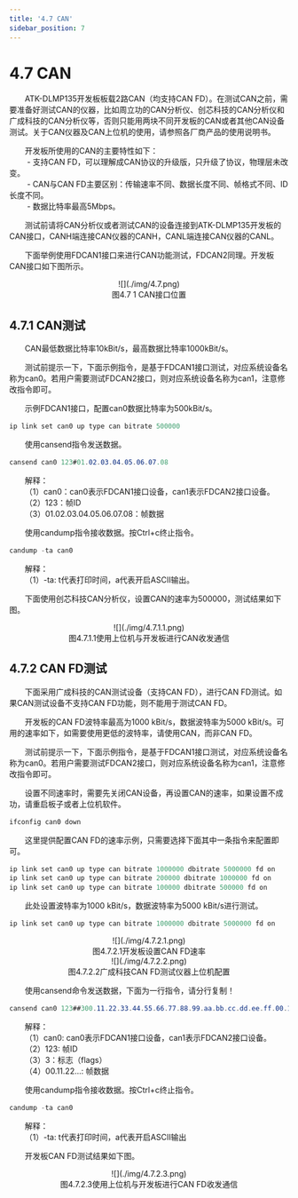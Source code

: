 ```yaml
---
title: '4.7 CAN'
sidebar_position: 7
---
```


# 4.7 CAN

&emsp;&emsp;ATK-DLMP135开发板板载2路CAN（均支持CAN FD）。在测试CAN之前，需要准备好测试CAN的仪器，比如周立功的CAN分析仪、创芯科技的CAN分析仪和广成科技的CAN分析仪等，否则只能用两块不同开发板的CAN或者其他CAN设备测试。关于CAN仪器及CAN上位机的使用，请参照各厂商产品的使用说明书。

&emsp;&emsp;开发板所使用的CAN的主要特性如下：<br />
&emsp;&emsp; - 支持CAN FD，可以理解成CAN协议的升级版，只升级了协议，物理层未改变。<br />
&emsp;&emsp; - CAN与CAN FD主要区别：传输速率不同、数据长度不同、帧格式不同、ID长度不同。<br />
&emsp;&emsp; - 数据比特率最高5Mbps。

&emsp;&emsp;测试前请将CAN分析仪或者测试CAN的设备连接到ATK-DLMP135开发板的CAN接口，CANH端连接CAN仪器的CANH，CANL端连接CAN仪器的CANL。

&emsp;&emsp;下面举例使用FDCAN1接口来进行CAN功能测试，FDCAN2同理。开发板CAN接口如下图所示。


<center>
![](./img/4.7.png)<br />
图4.7 1 CAN接口位置
</center>

## 4.7.1 CAN测试

&emsp;&emsp;CAN最低数据比特率10kBit/s，最高数据比特率1000kBit/s。

&emsp;&emsp;测试前提示一下，下面示例指令，是基于FDCAN1接口测试，对应系统设备名称为can0。若用户需要测试FDCAN2接口，则对应系统设备名称为can1，注意修改指令即可。

&emsp;&emsp;示例FDCAN1接口，配置can0数据比特率为500kBit/s。

```c#
ip link set can0 up type can bitrate 500000
```

&emsp;&emsp;使用cansend指令发送数据。

```c#
cansend can0 123#01.02.03.04.05.06.07.08
```

&emsp;&emsp;解释：<br />
&emsp;&emsp;（1）can0：can0表示FDCAN1接口设备，can1表示FDCAN2接口设备。<br />
&emsp;&emsp;（2）123：帧ID<br />
&emsp;&emsp;（3）01.02.03.04.05.06.07.08：帧数据

&emsp;&emsp;使用candump指令接收数据。按Ctrl+c终止指令。

```c#
candump -ta can0
```

&emsp;&emsp;解释：<br />
&emsp;&emsp;（1）-ta: t代表打印时间，a代表开启ASCII输出。

&emsp;&emsp;下面使用创芯科技CAN分析仪，设置CAN的速率为500000，测试结果如下图。


<center>
![](./img/4.7.1.1.png)<br />
图4.7.1.1使用上位机与开发板进行CAN收发通信
</center>

## 4.7.2 CAN FD测试

&emsp;&emsp;下面采用广成科技的CAN测试设备（支持CAN FD），进行CAN FD测试。如果CAN测试设备不支持CAN FD功能，则不能用于测试CAN FD。

&emsp;&emsp;开发板的CAN FD波特率最高为1000 kBit/s，数据波特率为5000 kBit/s。可用的速率如下，如需要使用更低的波特率，请使用CAN，而非CAN FD。

&emsp;&emsp;测试前提示一下，下面示例指令，是基于FDCAN1接口测试，对应系统设备名称为can0。若用户需要测试FDCAN2接口，则对应系统设备名称为can1，注意修改指令即可。

&emsp;&emsp;设置不同速率时，需要先关闭CAN设备，再设置CAN的速率，如果设置不成功，请重启板子或者上位机软件。

```c#
ifconfig can0 down
```

&emsp;&emsp;这里提供配置CAN FD的速率示例，只需要选择下面其中一条指令来配置即可。

```c#
ip link set can0 up type can bitrate 1000000 dbitrate 5000000 fd on
ip link set can0 up type can bitrate 200000 dbitrate 1000000 fd on
ip link set can0 up type can bitrate 100000 dbitrate 500000 fd on
```

&emsp;&emsp;此处设置波特率为1000 kBit/s，数据波特率为5000 kBit/s进行测试。

```c#
ip link set can0 up type can bitrate 1000000 dbitrate 5000000 fd on
```

<center>
![](./img/4.7.2.1.png)<br />
图4.7.2.1开发板设置CAN FD速率
</center>

<center>
![](./img/4.7.2.2.png)<br />
图4.7.2.2广成科技CAN FD测试仪器上位机配置
</center>

&emsp;&emsp;使用cansend命令发送数据，下面为一行指令，请分行复制！

```c#
cansend can0 123##300.11.22.33.44.55.66.77.88.99.aa.bb.cc.dd.ee.ff.00.11.22.33.44.55.66.77.88.99.aa.bb.cc.dd.ee.ff.00.11.22.33.44.55.66.77.88.99.aa.bb.cc.dd.ee.ff.00.11.22.33.44.55.66.77.88.99.aa.bb.cc.dd.ee.ff
```

&emsp;&emsp;解释：<br />
&emsp;&emsp;（1）can0: can0表示FDCAN1接口设备，can1表示FDCAN2接口设备。<br />
&emsp;&emsp;（2）123: 帧ID<br />
&emsp;&emsp;（3）3：标志（flags）<br />
&emsp;&emsp;（4）00.11.22…: 帧数据

&emsp;&emsp;使用candump指令接收数据。按Ctrl+c终止指令。

```c#
candump -ta can0
```

&emsp;&emsp;解释：<br />
&emsp;&emsp;（1）-ta: t代表打印时间，a代表开启ASCII输出

&emsp;&emsp;开发板CAN FD测试结果如下图。


<center>
![](./img/4.7.2.3.png)<br />
图4.7.2.3使用上位机与开发板进行CAN FD收发通信
</center>












